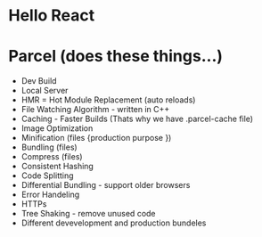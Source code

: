 # Hello React

# Parcel (does these things...)
- Dev Build
- Local Server
- HMR = Hot Module Replacement (auto reloads)
- File Watching Algorithm - written in C++
- Caching - Faster Builds (Thats why we have .parcel-cache file)
- Image Optimization
- Minification (files {production purpose }) 
- Bundling (files)
- Compress (files)
- Consistent Hashing 
- Code Splitting
- Differential Bundling - support older browsers
- Error Handeling
- HTTPs
-  Tree Shaking - remove unused code
- Different devevelopment and production bundeles